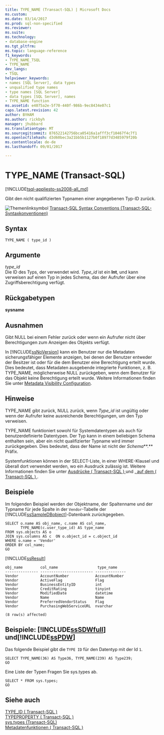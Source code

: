 ```yaml
---
title: TYPE_NAME (Transact-SQL) | Microsoft Docs
ms.custom: 
ms.date: 03/14/2017
ms.prod: sql-non-specified
ms.reviewer: 
ms.suite: 
ms.technology:
- database-engine
ms.tgt_pltfrm: 
ms.topic: language-reference
f1_keywords:
- TYPE_NAME_TSQL
- TYPE_NAME
dev_langs:
- TSQL
helpviewer_keywords:
- names [SQL Server], data types
- unqualified type names
- type names [SQL Server]
- data types [SQL Server], names
- TYPE_NAME function
ms.assetid: e4075a2e-5f70-440f-986b-9ec8434e07c1
caps.latest.revision: 42
author: BYHAM
ms.author: rickbyh
manager: jhubbard
ms.translationtype: MT
ms.sourcegitcommit: 876522142756bca05416a1afff3cf10467f4c7f1
ms.openlocfilehash: d3d60bec3a21bb5b1127b0f18977d3485979f20b
ms.contentlocale: de-de
ms.lasthandoff: 09/01/2017

---
```

# <a name="typename-transact-sql"></a>TYPE_NAME (Transact-SQL)
[!INCLUDE[tsql-appliesto-ss2008-all_md](../../includes/tsql-appliesto-ss2008-all-md.md)]

  Gibt den nicht qualifizierten Typnamen einer angegebenen Typ-ID zurück.  
  
 ![Themenlinksymbol](../../database-engine/configure-windows/media/topic-link.gif "Topic link icon") [Transact-SQL Syntax Conventions (Transact-SQL-Syntaxkonventionen)](../../t-sql/language-elements/transact-sql-syntax-conventions-transact-sql.md)  
  
## <a name="syntax"></a>Syntax  
  
```  
TYPE_NAME ( type_id )   
```  
  
## <a name="arguments"></a>Argumente  
 *type_id*  
 Die ID des Typs, der verwendet wird. *Type_id* ist ein **Int**, und kann verweisen auf einen Typ in jedes Schema, das der Aufrufer über eine Zugriffsberechtigung verfügt.  
  
## <a name="return-types"></a>Rückgabetypen  
 **sysname**  
  
## <a name="exceptions"></a>Ausnahmen  
 Gibt NULL bei einem Fehler zurück oder wenn ein Aufrufer nicht über Berechtigungen zum Anzeigen des Objekts verfügt.  
  
 In [!INCLUDE[ssNoVersion](../../includes/ssnoversion-md.md)] kann ein Benutzer nur die Metadaten sicherungsfähiger Elemente anzeigen, bei denen der Benutzer entweder der Besitzer ist oder für die dem Benutzer eine Berechtigung erteilt wurde. Dies bedeutet, dass Metadaten ausgebende integrierte Funktionen, z. B. TYPE_NAME, möglicherweise NULL zurückgeben, wenn dem Benutzer für das Objekt keine Berechtigung erteilt wurde. Weitere Informationen finden Sie unter [Metadata Visibility Configuration](../../relational-databases/security/metadata-visibility-configuration.md).  
  
## <a name="remarks"></a>Hinweise  
 TYPE_NAME gibt zurück, NULL zurück, wenn *Type_id* ist ungültig oder wenn der Aufrufer keine ausreichende Berechtigungen, um den Typ verweisen.  
  
 TYPE_NAME funktioniert sowohl für Systemdatentypen als auch für benutzerdefinierte Datentypen. Der Typ kann in einem beliebigen Schema enthalten sein, aber ein nicht qualifizierter Typname wird immer zurückgegeben. Dies bedeutet, dass der Name ist nicht der *Schema***.** Präfix.  
  
 Systemfunktionen können in der SELECT-Liste, in einer WHERE-Klausel und überall dort verwendet werden, wo ein Ausdruck zulässig ist. Weitere Informationen finden Sie unter [Ausdrücke &#40; Transact-SQL &#41; ](../../t-sql/language-elements/expressions-transact-sql.md) und [, auf dem &#40; Transact-SQL &#41; ](../../t-sql/queries/where-transact-sql.md).  
  
## <a name="examples"></a>Beispiele  
 Im folgenden Beispiel werden der Objektname, der Spaltenname und der Typname für jede Spalte in der `Vendor`-Tabelle der [!INCLUDE[ssSampleDBobject](../../includes/sssampledbobject-md.md)]-Datenbank zurückgegeben.  
  
```  
SELECT o.name AS obj_name, c.name AS col_name,  
       TYPE_NAME(c.user_type_id) AS type_name  
FROM sys.objects AS o   
JOIN sys.columns AS c  ON o.object_id = c.object_id  
WHERE o.name = 'Vendor'  
ORDER BY col_name;  
GO  
```  
  
 [!INCLUDE[ssResult](../../includes/ssresult-md.md)]  
  
 ```
obj_name        col_name                  type_name
--------------- ------------------------ --------------
Vendor          AccountNumber            AccountNumber
Vendor          ActiveFlag               Flag
Vendor          BusinessEntityID         int
Vendor          CreditRating             tinyint
Vendor          ModifiedDate             datetime
Vendor          Name                     Name
Vendor          PreferredVendorStatus    Flag
Vendor          PurchasingWebServiceURL  nvarchar

(8 row(s) affected)
```  
  
## <a name="examples-includesssdwfullincludessssdwfull-mdmd-and-includesspdwincludessspdw-mdmd"></a>Beispiele: [!INCLUDE[ssSDWfull](../../includes/sssdwfull-md.md)] und[!INCLUDE[ssPDW](../../includes/sspdw-md.md)]  
 Das folgende Beispiel gibt die `TYPE ID` für den Datentyp mit der Id `1`.  
  
```  
SELECT TYPE_NAME(36) AS Type36, TYPE_NAME(239) AS Type239;  
GO  
```  
  
 Eine Liste der Typen Fragen Sie sys.types ab.  
  
```  
SELECT * FROM sys.types;  
GO  
```  
  
## <a name="see-also"></a>Siehe auch  
 [TYPE_ID &#40; Transact-SQL &#41;](../../t-sql/functions/type-id-transact-sql.md)   
 [TYPEPROPERTY &#40; Transact-SQL &#41;](../../t-sql/functions/typeproperty-transact-sql.md)   
 [sys.types &#40;Transact-SQL&#41;](../../relational-databases/system-catalog-views/sys-types-transact-sql.md)   
 [Metadatenfunktionen &#40; Transact-SQL &#41;](../../t-sql/functions/metadata-functions-transact-sql.md)  
  
  


